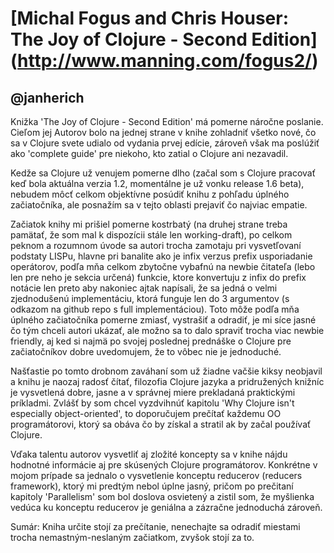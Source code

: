 [Michal Fogus and Chris Houser: The Joy of Clojure - Second Edition] (http://www.manning.com/fogus2/)
=====================================================================================================

@janherich
----------

Knižka 'The Joy of Clojure - Second Edition' má pomerne náročne poslanie. Cieľom jej Autorov bolo na jednej strane v knihe zohladniť všetko nové,
čo sa v Clojure svete udialo od vydania prvej edície, zároveň však ma poslúžiť ako 'complete guide' pre niekoho, kto zatial o Clojure ani nezavadil.

Kedže sa Clojure už venujem pomerne dlho (začal som s Clojure pracovať keď bola aktuálna verzia 1.2, momentálne je už vonku release 1.6 beta), nebudem
môcť celkom objektívne posúdiť knihu z pohľadu úplného začiatočníka, ale posnažím sa v tejto oblasti prejaviť čo najviac empatie.

Začiatok knihy mi prišiel pomerne kostrbatý (na druhej strane treba pamätať, že som mal k dispozícii stále len working-draft), po celkom peknom a
rozumnom úvode sa autori trocha zamotaju pri vysvetľovaní podstaty LISPu, hlavne pri banalite ako je infix verzus prefix usporiadanie operátorov, podľa
mňa celkom zbytočne vybafnú na newbie čitateľa (lebo len pre neho je sekcia určená) funkcie, ktore konvertuju z infix do prefix notácie len preto aby
nakoniec ajtak napísali, že sa jedná o velmi zjednodušenú implementáciu, ktorá funguje len do 3 argumentov (s odkazom na github repo s full implementáciou).
Toto môže podľa mňa úplného začiatočníka pomerne zmiasť, vystrašiť a odradiť, je mi síce jasné čo tým chceli autori ukázať, ale možno sa to dalo spraviť
trocha viac newbie friendly, aj ked si najmä po svojej poslednej prednáške o Clojure pre začiatočníkov dobre uvedomujem, že to vôbec nie je jednoduché.

Našťastie po tomto drobnom zaváhaní som už žiadne vačšie kiksy neobjavil a knihu je naozaj radosť čítať, filozofia Clojure jazyka a pridružených knižníc
je vysvetlená dobre, jasne a v správnej miere prekladaná praktickými príkladmi. Zvlášť by som chcel vyzdvihnúť kapitolu 'Why Clojure isn't especially object-oriented',
to doporučujem prečítať každemu OO programátorovi, ktorý sa obáva čo by získal a stratil ak by začal používať Clojure.

Vďaka talentu autorov vysvetliť aj zložité koncepty sa v knihe nájdu hodnotné informácie aj pre skúsených Clojure programátorov. Konkrétne v mojom prípade
sa jednalo o vysvetlenie konceptu reducerov (reducers framework), ktorý mi predtým nebol úplne jasný, pričom po prečitaní kapitoly 'Parallelism' som bol
doslova osvietený a zistil som, že myšlienka vedúca ku konceptu reducerov je geniálna a zázračne jednoduchá zároveň.

Sumár: Kniha určite stojí za prečítanie, nenechajte sa odradiť miestami trocha nemastným-neslaným začiatkom, zvyšok stojí za to.

